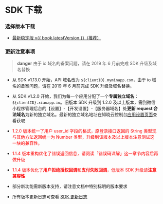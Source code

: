 <!-- ex_nonav -->

# SDK 下载

### 选择版本下载

- [最新稳定版 v{{ book.latestVersion }}（推荐）](https://dl.ifanr.cn/hydrogen/sdk/sdk-latest.zip)

### 更新注意事项

> **danger**
> 由于 io 域名的备案问题，请在 2019 年 6 月前完成 SDK 升级及域名替换

- 从 SDK v1.13.0 开始，API 域名改为 `${clientID}.myminapp.com`，由于 io 域名的备案问题，请在 2019 年 6 月前完成 SDK 升级及域名替换。

- 从 SDK v1.2.0 开始，我们为每一个应用分配了一个**专属独立域名**：`${clientID}.xiaoapp.io`。旧版本 SDK 升级到 1.2.0 及以上版本，需到微信小程序管理后台的【设置】-【开发设置】-【服务器域名】处**更新 request 合法域名**为新的独立域名。最新的独立域名地址在知晓云控制台[应用设置页面](https://cloud.minapp.com/dashboard/#/app/settings/app/)查看获取

- <p style='color:red'>1.2.0 版本统一了用户 user_id 字段的格式，原登录接口返回的 String 类型现与其他方法返回统一为 Number 类型，升级到该版本及以上版本注意测试这一块的兼容性。</p>

- <p style='color:red'>1.1.4 版本重构优化了错误返回信息，请阅读「错误码详解」这一章节内容后再做升级</p>

- <p style='color:red'>1.1.4 版本优化了<b>用户拒绝授权回调</b>和<b>支付失败回调</b>，低版本 SDK 升级请<b>注意兼容性</b></p>

- 部分新功能需新版本支持，请注意文档中特别标明的版本要求

- 所有版本更新日志可查看 [SDK 更新日志](https://github.com/ifanrx/hydrogen-js-sdk/blob/master/CHANGELOG.md)
